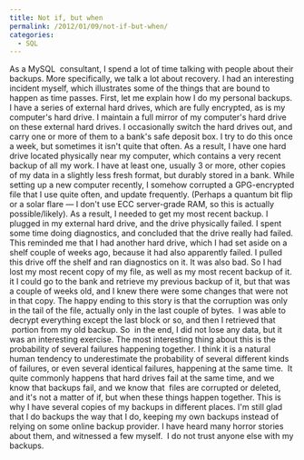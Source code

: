 ```yaml
---
title: Not if, but when
permalink: /2012/01/09/not-if-but-when/
categories:
  - SQL
---
```

As a MySQL  consultant, I spend a lot of time talking with people about their backups. More specifically, we talk a lot about recovery. I had an interesting incident myself, which illustrates some of the things that are bound to happen as time passes. 
First, let me explain how I do my personal backups. I have a series of external hard drives, which are fully encrypted, as is my computer's hard drive. I maintain a full mirror of my computer's hard drive on these external hard drives. I occasionally switch the hard drives out, and carry one or more of them to a bank's safe deposit box. I try to do this once a week, but sometimes it isn't quite that often. 
As a result, I have one hard drive located physically near my computer, which contains a very recent backup of all my work. I have at least one, usually 3 or more, other copies of my data in a slightly less fresh format, but durably stored in a bank. 
While setting up a new computer recently, I somehow corrupted a GPG-encrypted file that I use quite often, and update frequently. (Perhaps a quantum bit flip or a solar flare &#8212; I don't use ECC server-grade RAM, so this is actually possible/likely). As a result, I needed to get my most recent backup. I plugged in my external hard drive, and the drive physically failed. I spent some time doing diagnostics, and concluded that the drive really had failed. This reminded me that I had another hard drive, which I had set aside on a shelf couple of weeks ago, because it had also apparently failed. I pulled this drive off the shelf and ran diagnostics on it. It was also bad. 
So I had lost my most recent copy of my file, as well as my most recent backup of it. it I could go to the bank and retrieve my previous backup of it, but that was a couple of weeks old, and I knew there were some changes that were not in that copy. 
The happy ending to this story is that the corruption was only in the tail of the file, actually only in the last couple of bytes.  I was able to decrypt everything except the last block or so, and then I retrieved that  portion from my old backup. So  in the end, I did not lose any data, but it was an interesting exercise. 
The most interesting thing about this is the probability of several failures happening together. I think it is a natural human tendency to underestimate the probability of several different kinds of failures, or even several identical failures, happening at the same time.  It quite commonly happens that hard drives fail at the same time, and we know that backups fail, and we know that  files are corrupted or deleted, and it's not a matter of if, but when these things happen together. This is why I have several copies of my backups in different places. 
I'm still glad that I do backups the way that I do, keeping my own backups instead of relying on some online backup provider. I have heard many horror stories about them, and witnessed a few myself.  I do not trust anyone else with my backups.
